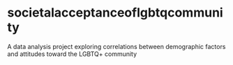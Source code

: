 # societalacceptanceoflgbtqcommunity
A data analysis project exploring correlations between demographic factors and attitudes toward the LGBTQ+ community
